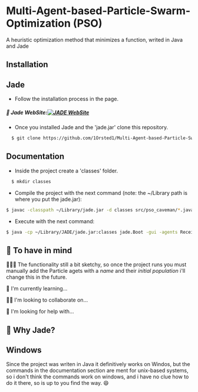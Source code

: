 
# Multi-Agent-based-Particle-Swarm-Optimization (PSO)

A heuristic optimization method that minimizes a function, writed in Java and Jade


## Installation

 
## Jade
- Follow the installation process in the page.
##### 🔗 Jade WebSite:[![JADE WebSite](https://jade.tilab.com/images/logoJade.png)](https://jade.tilab.com/)

* Once you installed Jade and the 'jade.jar' clone this repository.
```bash
  $ git clone https://github.com/1Orsted1/Multi-Agent-based-Particle-Swarm-Optimization-PSO.git
```

## Documentation

- Inside the project create a 'classes' folder.

```bash
  $ mkdir classes
```

- Compile the project with the next command (note: the ~/Library path is where you put the jade.jar):

```bash
$ javac -classpath ~/Library/jade.jar -d classes src/pso_caveman/*.java src/math_caveman/*.java
```

- Execute with the next command:

```bash
$ java -cp ~/Library/JADE/jade.jar:classes jade.Boot -gui -agents Receiver:pso_caveman.PositionMatrix
```


## 🧠  To have in mind 


🧑🏽‍💻 The functionality still a bit sketchy, so once the project runs you must manually add the Particle agets with a *name* and their *initial population* i'll change this in the future. 

🧠 I'm currently learning...

👯‍♀️ I'm looking to collaborate on...

🤔 I'm looking for help with...

## 💬 Why Jade?



## Windows
Since the project was writen in Java it definitively works on Windos, but the commands in the documentation section are ment for unix-based systems, so i don't think the commands work on windows, and i have no clue how to do it there, so is up to you find the way. 😄 


